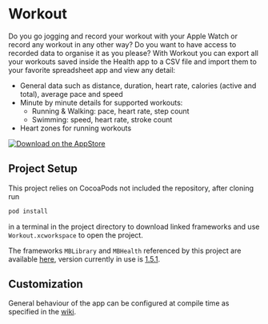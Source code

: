 # Workout
Do you go jogging and record your workout with your Apple Watch or record any workout in any other way? Do you want to have access to recorded data to organise it as you please?
With Workout you can export all your workouts saved inside the Health app to a CSV file and import them to your favorite spreadsheet app and view any detail:
- General data such as distance, duration, heart rate, calories (active and total), average pace and speed
- Minute by minute details for supported workouts:
  - Running & Walking: pace, heart rate, step count
  - Swimming: speed, heart rate, stroke count
- Heart zones for running workouts

[![Download on the AppStore](https://marcoboschi.altervista.org/img/app_store_en.svg)](https://itunes.apple.com/us/app/workout-csv-exporter/id1140433100?ls=1&mt=8)

## Project Setup
This project relies on CocoaPods not included the repository, after cloning run

```bash
pod install
```

in a terminal in the project directory to download linked frameworks and use `Workout.xcworkspace` to open the project.

The frameworks `MBLibrary` and `MBHealth` referenced by this project are available [here](https://github.com/piscoTech/MBLibrary), version currently in use is [1.5.1](https://github.com/piscoTech/MBLibrary/releases/tag/v1.5.1(16)).

## Customization
General behaviour of the app can be configured at compile time as specified in the [wiki](https://github.com/piscoTech/Workout/wiki#compile-time-setup).
